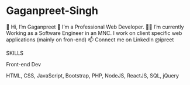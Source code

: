 # Gaganpreet-Singh

👋 Hi, I’m Gaganpreet
👀 I’m a Professional Web Developer.
🐱‍🚀 I’m currently Working as a Software Engineer in an MNC.
I work on client specific web applications (mainly on fron-end)
📫 Connect me on LinkedIn @ipreet

SKILLS

Front-end Dev

HTML, CSS, JavaScript, Bootstrap, PHP, NodeJS, ReactJS, SQL, jQuery
